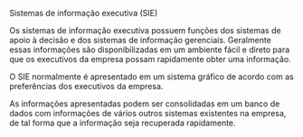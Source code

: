 Sistemas de informação executiva (SIE)

Os sistemas de informação executiva possuem funções dos sistemas de apoio à decisão e dos sistemas de informação gerenciais. Geralmente essas informações são disponibilizadas em um ambiente fácil e direto para que os executivos da empresa possam rapidamente obter uma informação.

O SIE normalmente é apresentado em um sistema gráfico de acordo com as preferências dos executivos da empresa.

As informações apresentadas podem ser consolidadas em um banco de dados com informações de vários outros sistemas existentes na empresa, de tal forma que a informação seja recuperada rapidamente.
